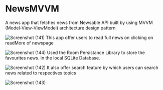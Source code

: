 # NewsMVVM
A news app that fetches news from Newsable API built by using MVVM (Model-View-ViewModel) architecture design pattern

![Screenshot (141)](https://github.com/devlopAndroid/NewsMVVM/assets/96105594/786cdede-02fb-4e60-881f-0cb37f4d992d)
This app offer users to read full news on clicking on readMore of newspage

![Screenshot (144)](https://github.com/devlopAndroid/NewsMVVM/assets/96105594/a7c60a6a-a1c2-4f84-aab9-e4d7e3cacc7f)
Used the Room Persistance Library to store the favourites news. in the local SQLite Database.

![Screenshot (142)](https://github.com/devlopAndroid/NewsMVVM/assets/96105594/8239022e-115a-486f-8e77-89afc4fe05b1)
It also offer search feature by which users can search news related to respectives topics

![Screenshot (143)](https://github.com/devlopAndroid/NewsMVVM/assets/96105594/2853a459-28d1-4082-99f4-1cca96b8a1ef)
